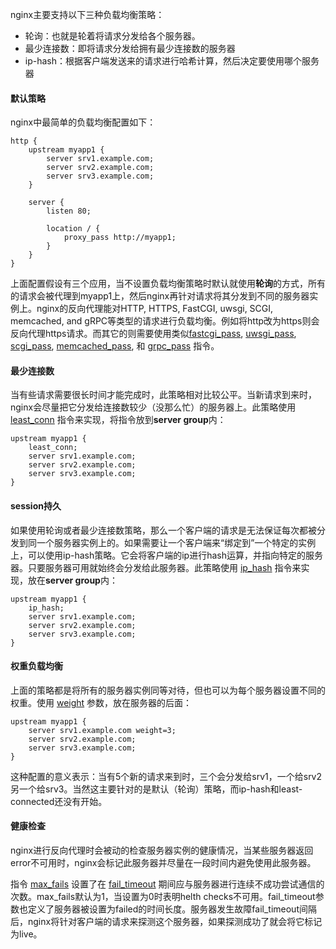 nginx主要支持以下三种负载均衡策略：

- 轮询：也就是轮着将请求分发给各个服务器。
- 最少连接数：即将请求分发给拥有最少连接数的服务器
- ip-hash：根据客户端发送来的请求进行哈希计算，然后决定要使用哪个服务器

#### 默认策略

nginx中最简单的负载均衡配置如下：

```nginx
http {
    upstream myapp1 {
        server srv1.example.com;
        server srv2.example.com;
        server srv3.example.com;
    }

    server {
        listen 80;

        location / {
            proxy_pass http://myapp1;
        }
    }
}
```

上面配置假设有三个应用，当不设置负载均衡策略时默认就使用**轮询**的方式，所有的请求会被代理到myapp1上，然后nginx再针对请求将其分发到不同的服务器实例上。nginx的反向代理能对HTTP, HTTPS, FastCGI, uwsgi, SCGI, memcached, and gRPC等类型的请求进行负载均衡。例如将http改为https则会反向代理https请求。而其它的则需要使用类似[fastcgi_pass](http://nginx.org/en/docs/http/ngx_http_fastcgi_module.html#fastcgi_pass), [uwsgi_pass](http://nginx.org/en/docs/http/ngx_http_uwsgi_module.html#uwsgi_pass), [scgi_pass](http://nginx.org/en/docs/http/ngx_http_scgi_module.html#scgi_pass), [memcached_pass](http://nginx.org/en/docs/http/ngx_http_memcached_module.html#memcached_pass), 和 [grpc_pass](http://nginx.org/en/docs/http/ngx_http_grpc_module.html#grpc_pass) 指令。

#### 最少连接数

当有些请求需要很长时间才能完成时，此策略相对比较公平。当新请求到来时，nginx会尽量把它分发给连接数较少（没那么忙）的服务器上。此策略使用 [least_conn](http://nginx.org/en/docs/http/ngx_http_upstream_module.html#least_conn) 指令来实现，将指令放到**server group**内：

```nginx
upstream myapp1 {
    least_conn;
    server srv1.example.com;
    server srv2.example.com;
    server srv3.example.com;
}
```

#### session持久

如果使用轮询或者最少连接数策略，那么一个客户端的请求是无法保证每次都被分发到同一个服务器实例上的。如果需要让一个客户端来“绑定到”一个特定的实例上，可以使用ip-hash策略。它会将客户端的ip进行hash运算，并指向特定的服务器。只要服务器可用就始终会分发给此服务器。此策略使用 [ip_hash](http://nginx.org/en/docs/http/ngx_http_upstream_module.html#ip_hash) 指令来实现，放在**server group**内：

```nginx
upstream myapp1 {
    ip_hash;
    server srv1.example.com;
    server srv2.example.com;
    server srv3.example.com;
}
```

#### 权重负载均衡

上面的策略都是将所有的服务器实例同等对待，但也可以为每个服务器设置不同的权重。使用 [weight](http://nginx.org/en/docs/http/ngx_http_upstream_module.html#server) 参数，放在服务器的后面：

```nginx
upstream myapp1 {
    server srv1.example.com weight=3;
    server srv2.example.com;
    server srv3.example.com;
}
```

这种配置的意义表示：当有5个新的请求来到时，三个会分发给srv1，一个给srv2另一个给srv3。当然这主要针对的是默认（轮询）策略，而ip-hash和least-connected还没有开始。

#### 健康检查

nginx进行反向代理时会被动的检查服务器实例的健康情况，当某些服务器返回error不可用时，nginx会标记此服务器并尽量在一段时间内避免使用此服务器。

指令 [max_fails](http://nginx.org/en/docs/http/ngx_http_upstream_module.html#server) 设置了在 [fail_timeout](http://nginx.org/en/docs/http/ngx_http_upstream_module.html#server) 期间应与服务器进行连续不成功尝试通信的次数。max_fails默认为1，当设置为0时表明helth checks不可用。fail_timeout参数也定义了服务器被设置为failed的时间长度。服务器发生故障fail_timeout间隔后，nginx将针对客户端的请求来探测这个服务器，如果探测成功了就会将它标记为live。